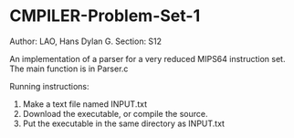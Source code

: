 # CMPILER-Problem-Set-1
Author: LAO, Hans Dylan G.
Section: S12

An implementation of a parser for a very reduced MIPS64 instruction set. The main function is in Parser.c

Running instructions:
1. Make a text file named INPUT.txt
2. Download the executable, or compile the source.
3. Put the executable in the same directory as INPUT.txt
